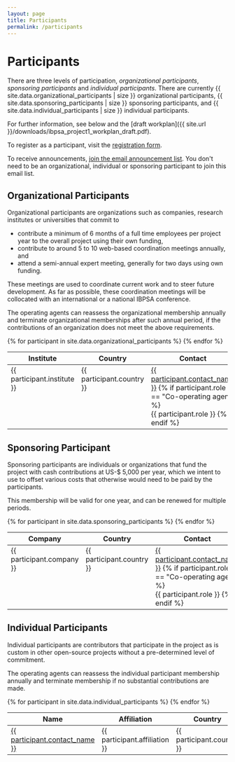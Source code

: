 ```yaml
---
layout: page
title: Participants
permalink: /participants
---
```


<h1>Participants</h1>

There are three levels of participation,
<em>organizational participants</em>,
<em>sponsoring participants</em> and
<em>individual participants</em>.
There are currently
{{ site.data.organizational_participants | size }} organizational participants,
{{ site.data.sponsoring_participants | size }} sponsoring participants, and
{{ site.data.individual_participants | size }} individual participants.

For further information, see below and the
[draft workplan]({{ site.url }}/downloads/ibpsa_project1_workplan_draft.pdf).

To register as a participant, visit the [registration form](https://docs.google.com/a/lbl.gov/forms/d/1tyu3Qb3ydPseACxBgtL_UTKIdQS75eKr4zX89v7T0EM/viewform).

To receive announcements, [join the email announcement list](https://groups.google.com/forum/#!forum/ibpsa-project-1-announcements/join). You don't need to be an
organizational, individual or sponsoring participant
to join this email list.

<h2>Organizational Participants</h2>

<p>
Organizational participants are organizations such as companies, research institutes or universities that commit to
</p>
<ul>
<li>
contribute a minimum of 6 months of a full time employees per project year to the overall project using their own funding,
</li>
<li>
contribute to around 5 to 10 web-based coordination meetings annually, and
</li>
<li>
attend a semi-annual expert meeting, generally for two days using own funding.
</li>
</ul>
<p>
These meetings are used to coordinate current work and to steer future development. As far as possible, these coordination meetings will be collocated with an international or a national IBPSA conference.
</p>
<p>
The operating agents can reassess the organizational membership annually and terminate organizational memberships after such annual period, if the contributions of an organization does not meet the above requirements.
</p>

<table class="table_with_header">
<colgroup>
<col width="70%" />
<col width="15%" />
<col width="15%" />
</colgroup>
<thead valign="bottom">
<tr>
<th>Institute</th>
<th>Country</th>
<th>Contact</th>
</tr>
</thead>
<tbody valign="top">
{% for participant in site.data.organizational_participants %}
<tr>
  <td>
  {{ participant.institute }}
  </td>
  <td>
  {{ participant.country }}
  </td>
  <td>
  <a href="mailto:{{ participant.contact_email }}">{{ participant.contact_name }}</a>
  {% if participant.role == "Co-operating agent" %}
  <br/>
  {{ participant.role }}
  {% endif %}
  </td>  
</tr>
{% endfor %}
</tbody>
</table>

<h2>Sponsoring Participant</h2>

Sponsoring participants are individuals or organizations that fund the project
with cash contributions at US-$ 5,000 per year,
which we intent to use to offset various costs
that otherwise would need to be paid by the participants.

This membership will be valid for one year, and can be renewed for multiple periods.

<table class="table_with_header">
<colgroup>
<col width="70%" />
<col width="15%" />
<col width="15%" />
</colgroup>
<thead valign="bottom">
<tr>
<th>Company</th>
<th>Country</th>
<th>Contact</th>
</tr>
</thead>
<tbody valign="top">
{% for participant in site.data.sponsoring_participants %}
<tr>
  <td>
  {{ participant.company }}
  </td>
  <td>
  {{ participant.country }}
  </td>
  <td>
  <a href="mailto:{{ participant.contact_email }}">{{ participant.contact_name }}</a>
  {% if participant.role == "Co-operating agent" %}
  <br/>
  {{ participant.role }}
  {% endif %}
  </td>  
</tr>
{% endfor %}
</tbody>
</table>

<h2>Individual Participants</h2>
<p>
Individual participants are contributors that participate in the project as is custom in other open-source projects without a pre-determined level of commitment.
</p>
<p>
The operating agents can reassess the individual participant membership annually and terminate membership if no substantial contributions are made.
</p>

<table class="table_with_header">
<thead valign="bottom">
<tr>
<th>Name</th>
<th>Affiliation</th>
<th>Country</th>
</tr>
</thead>
<tbody valign="top">
{% for participant in site.data.individual_participants %}
<tr>
  <td>
    <a href="mailto:{{ participant.contact_email }}">{{ participant.contact_name }}</a>
  </td>
  <td>
  {{ participant.affiliation }}
  </td>
  <td>
  {{ participant.country }}
  </td>  
</tr>
{% endfor %}
</tbody>
</table>
